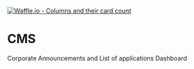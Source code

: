 [![Waffle.io - Columns and their card count](https://badge.waffle.io/rnd-projects/CMS.png?columns=all)](https://waffle.io/rnd-projects/CMS?utm_source=badge)
# CMS
Corporate Announcements and List of applications Dashboard
